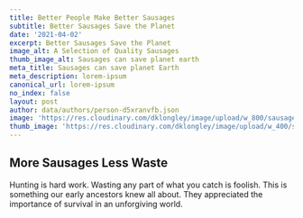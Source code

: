 ```yaml
---
title: Better People Make Better Sausages
subtitle: Better Sausages Save the Planet
date: '2021-04-02'
excerpt: Better Sausages Save the Planet
image_alt: A Selection of Quality Sausages
thumb_image_alt: Sausages can save planet earth
meta_title: Sausages can save planet Earth
meta_description: lorem-ipsum
canonical_url: lorem-ipsum
no_index: false
layout: post
author: data/authors/person-d5xranvfb.json
image: 'https://res.cloudinary.com/dklongley/image/upload/w_800/sausages.jpg'
thumb_image: 'https://res.cloudinary.com/dklongley/image/upload/w_400/sausages.jpg'
---
```

## More Sausages Less Waste

Hunting is hard work. Wasting any part of what you catch is foolish.  This is something our early ancestors knew all about. They appreciated the importance of survival in an unforgiving world.
